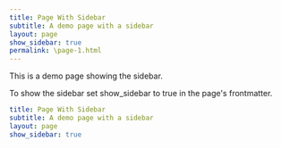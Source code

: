 ```yaml
---
title: Page With Sidebar
subtitle: A demo page with a sidebar
layout: page
show_sidebar: true
permalink: \page-1.html
---
```


This is a demo page showing the sidebar.

To show the sidebar set show_sidebar to true in the page's frontmatter.

```yml
title: Page With Sidebar
subtitle: A demo page with a sidebar
layout: page
show_sidebar: true
```